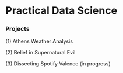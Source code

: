 # Practical Data Science

### Projects

(1) Athens Weather Analysis

(2) Belief in Supernatural Evil

(3) Dissecting Spotify Valence (in progress)
